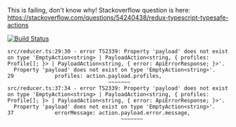 This is failing, don't know why! Stackoverflow question is here: https://stackoverflow.com/questions/54240438/redux-typescript-typesafe-actions

[![Build Status](https://travis-ci.org/JoshMcCullough/react-ts-test.svg?branch=master)](https://travis-ci.org/JoshMcCullough/react-ts-test)

```
src/reducer.ts:29:30 - error TS2339: Property 'payload' does not exist on type 'EmptyAction<string> | PayloadAction<string, { profiles: Profile[]; }> | PayloadAction<string, { error: ApiErrorResponse; }>'.
  Property 'payload' does not exist on type 'EmptyAction<string>'.
29             profiles: action.payload.profiles,
                                ~~~~~~~
src/reducer.ts:37:34 - error TS2339: Property 'payload' does not exist on type 'EmptyAction<string> | PayloadAction<string, { profiles: Profile[]; }> | PayloadAction<string, { error: ApiErrorResponse; }>'.
  Property 'payload' does not exist on type 'EmptyAction<string>'.
37             errorMessage: action.payload.error.message,
                                    ~~~~~~~
```